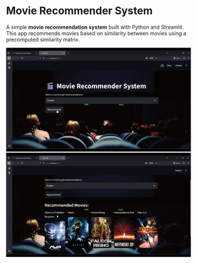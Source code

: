 # Movie Recommender System

A simple **movie recommendation system** built with Python and Streamlit. This app recommends movies based on similarity between movies using a precomputed similarity matrix.

![image alt](https://github.com/selim-bot/selim-movie-recommendation/blob/main/Screenshot%202025-10-28%20080350.png?raw=true)
![image alt](https://github.com/selim-bot/selim-movie-recommendation/blob/main/Screenshot%202025-10-28%20080422.png?raw=true)
